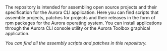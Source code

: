 The repository is intended for assembling open source projects and their specification for the Aurora CLI application. Here you can find scripts that assemble projects, patches for projects and their releases in the form of rpm packages for the Aurora operating system. You can install applications through the Aurora CLI console utility or the Aurora Toolbox graphical application.

_You can find all the assembly scripts and patches in this repository._
